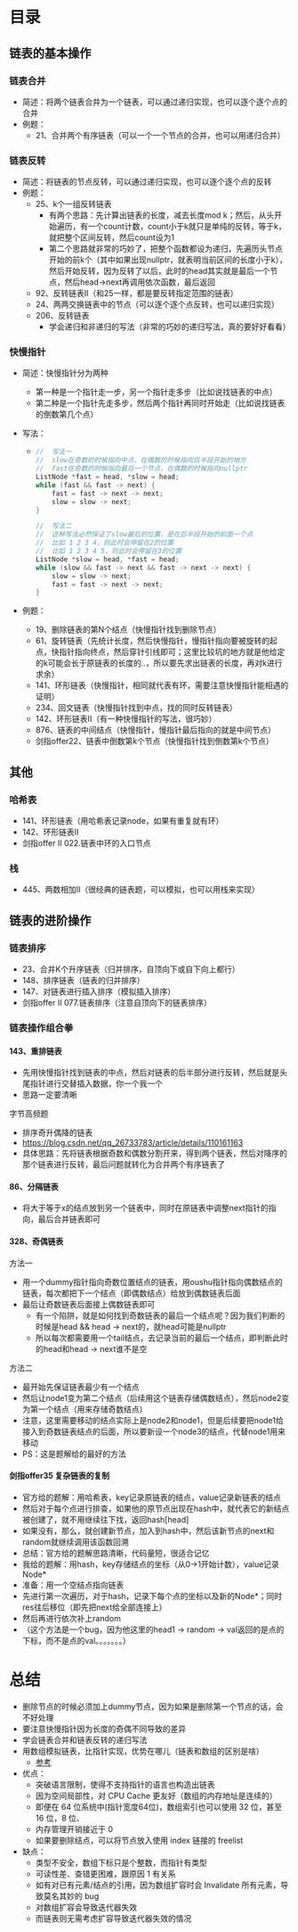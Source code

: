 # 目录

## 链表的基本操作

### 链表合并

- 简述：将两个链表合并为一个链表，可以通过递归实现，也可以逐个逐个点的合并
- 例题：
  - 21、合并两个有序链表（可以一个一个节点的合并，也可以用递归合并）





### 链表反转

- 简述：将链表的节点反转，可以通过递归实现，也可以逐个逐个点的反转
- 例题：
  - 25、k个一组反转链表
    - 有两个思路：先计算出链表的长度，减去长度mod k；然后，从头开始遍历，有一个count计数，count小于k就只是单纯的反转，等于k，就把整个区间反转，然后count设为1
    - 第二个思路就非常的巧妙了，把整个函数都设为递归，先遍历头节点开始的前k个（其中如果出现nullptr，就表明当前区间的长度小于k），然后开始反转，因为反转了以后，此时的head其实就是最后一个节点，然后head->next再调用依次函数，最后返回
  - 92、反转链表II（和25一样，都是要反转指定范围的链表）
  - 24、两两交换链表中的节点（可以逐个逐个点反转，也可以递归实现）
  - 206、反转链表
    - 学会递归和非递归的写法（非常的巧妙的递归写法，真的要好好看看）





### 快慢指针

- 简述：快慢指针分为两种

  - 第一种是一个指针走一步，另一个指针走多步（比如说找链表的中点）
  - 第二种是一个指针先走多步，然后两个指针再同时开始走（比如说找链表的倒数第几个点）

- 写法：

  - ```cpp
    //	写法一
    //	slow在奇数的时候指向中点，在偶数的时候指向后半段开始的地方
    //	fast在奇数的时候指向最后一个节点，在偶数的时候指向nullptr
    ListNode *fast = head, *slow = head;
    while (fast && fast -> next) {
        fast = fast -> next -> next;
        slow = slow -> next;
    }
    
    //	写法二
    //	这种写法必然保证了slow最后的位置，是在后半段开始的前面一个点
    //	比如 1 2 3 4，则此时会停留在2的位置
    //	比如 1 2 3 4 5，则此时会停留在3的位置
    ListNode *slow = head, *fast = head;
    while (slow && fast -> next && fast -> next -> next) {
        slow = slow -> next;
    	fast = fast -> next -> next;
    }
    ```

- 例题：

  - 19、删除链表的第N个结点（快慢指针找到删除节点）
  - 61、旋转链表（先统计长度，然后快慢指针，慢指针指向要被旋转的起点，快指针指向终点，然后穿针引线即可；这里比较坑的地方就是他给定的k可能会长于原链表的长度的..，所以要先求出链表的长度，再对k进行求余）
  - 141、环形链表（快慢指针，相同就代表有环，需要注意快慢指针能相遇的证明）
  - 234、回文链表（快慢指针找到中点，找的同时反转链表）
  - 142、环形链表II（有一种快慢指针的写法，很巧妙）
  - 876、链表的中间结点（快慢指针，慢指针最后指向的就是中间节点）
  - 剑指offer22、链表中倒数第k个节点（快慢指针找到倒数第k个节点）





## 其他

### 哈希表

- 141、环形链表（用哈希表记录node，如果有重复就有环）
- 142、环形链表II
- 剑指offer II 022.链表中环的入口节点





### 栈

- 445、两数相加II（很经典的链表题，可以模拟，也可以用栈来实现）







## 链表的进阶操作

### 链表排序

- 23、合并K个升序链表（归并排序，自顶向下或自下向上都行）
- 148、排序链表（链表的归并排序）
- 147、对链表进行插入排序（模拟插入排序）
- 剑指offer II 077.链表排序（注意自顶向下的链表排序）





### 链表操作组合拳

#### 143、重排链表

- 先用快慢指针找到链表的中点，然后对链表的后半部分进行反转，然后就是头尾指针进行交替插入数据，你一个我一个
- 思路一定要清晰



字节高频题
- 排序奇升偶降的链表
- https://blog.csdn.net/qq_26733783/article/details/110161163
- 具体思路：先将链表根据奇数和偶数分割开来，得到两个链表，然后对降序的那个链表进行反转，最后问题就转化为合并两个有序链表了



#### 86、分隔链表

- 将大于等于x的结点放到另一个链表中，同时在原链表中调整next指针的指向，最后合并链表即可



#### 328、奇偶链表

方法一

- 用一个dummy指针指向奇数位置结点的链表，用oushu指针指向偶数结点的链表，每次都把下一个结点（即偶数结点）给放到偶数链表后面
- 最后让奇数链表后面接上偶数链表即可
  - 有一个陷阱，就是如何找到奇数链表的最后一个结点呢？因为我们判断的时候是head && head -> next的，就head可能是nullptr
  - 所以每次都需要用一个tail结点，去记录当前的最后一个结点，即判断此时的head和head -> next谁不是空



方法二

- 最开始先保证链表最少有一个结点
- 然后让node1变为第二个结点（后续用这个链表存储偶数结点），然后node2变为第一个结点（用来存储奇数结点）
- 注意，这里需要移动的结点实际上是node2和node1，但是后续要把node1给接入到奇数链表结点的后面，所以要新设一个node3的结点，代替node1用来移动
- PS：这是题解给的最好的方法





#### 剑指offer35 复杂链表的复制

- 官方给的题解：用哈希表，key记录原链表的结点，value记录新链表的结点
- 然后对于每个点进行排查，如果他的原节点出现在hash中，就代表它的新结点被创建了，就不用继续往下找，返回hash[head]
- 如果没有，那么，就创建新节点，加入到hash中，然后该新节点的next和random就继续调用该函数回溯
- 总结：官方给的题解思路清晰，代码量短，很适合记忆
- 我给的题解：用hash，key存储结点的坐标（从0->1开始计数），value记录Node*
- 准备：用一个空结点指向链表
- 先进行第一次遍历，对于hash，记录下每个点的坐标以及新的Node*；同时res往后移位（即先把next给全部连接上）
- 然后再进行依次补上random
- （这个方法是一个bug，因为他这里的head1 -> random -> val返回的是点的下标，而不是点的val。。。。。。。）







# 总结

- 删除节点的时候必须加上dummy节点，因为如果是删除第一个节点的话，会不好处理
- 要注意快慢指针因为长度的奇偶不同导致的差异
- 学会链表合并和链表反转的递归写法
- 用数组模拟链表，比指针实现，优势在哪儿（链表和数组的区别是啥）
  - [参考](https://www.zhihu.com/question/62290617/answer/2411726280)
- 优点：
  - 突破语言限制，使得不支持指针的语言也构造出链表
  - 因为空间局部性，对 CPU Cache 更友好（数组的内存地址是连续的）
  - 即便在 64 位系统中(指针宽度64位)，数组索引也可以使用 32 位，甚至 16 位，8 位、
  - 内存管理开销接近于 0
  - 如果要删除结点，可以将节点放入使用 index 链接的 freelist
- 缺点：
  - 类型不安全，数组下标只是个整数，而指针有类型
  - 可读性差、查错更困难，跟原因 1 有关系
  - 如有对已有元素/结点的引用，因为数组扩容时会 Invalidate 所有元素，导致莫名其妙的 bug
  - 对数组扩容会导致迭代器失效
  - 而链表则无需考虑扩容导致迭代器失效的情况
